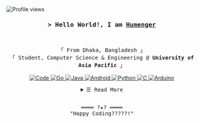<!-- https://github.com/Humenger/ -->
<!-- April 15, 2021 -->
<!-- leave a STAR, if you like it ! -->

<!-- Profile Views Counter -->
![Profile views](https://gpvc.arturio.dev/Humenger?v=3)

<!-- Intro  -->
<h3 align="center">
        <samp>&gt; Hello World!, I am
                <b><a target="_blank" href="https://Humenger.github.io/">Humenger</a></b>
        </samp>
</h3>
<br>

<p align="center">
        <!-- Organisation  -->
        <samp>
                「 From Dhaka, Bangladesh 」
                <br>
                「 Student, Computer Science & Engineering @<b> University of Asia Pacific</b> 」
                <br>
                <br>
        </samp>
        <!-- Programming Languages -->
        <!-- Code logo -->
        <a href="https://github.com/Humenger?tab=repositories" target="_blank"><img alt="Code"
                        src="https://img.shields.io/badge/-code-000000?style=flat-square&logo=Plex&logoColor=white">
        </a>
        <!-- Go -->
        <a href="https://github.com/Humenger?tab=repositories" target="_blank"><img alt="Go"
                        src="https://img.shields.io/badge/-HTML-E34F26?style=flat-square&logo=HTML5&logoColor=white">
        </a>
        <!-- Java  -->
        <a href="https://github.com/Humenger?tab=repositories" target="_blank"><img alt="Java"
                        src="https://img.shields.io/badge/-CSS-1572B6?style=flat-square&logo=CSS3&logoColor=white">
        </a>
        <!-- Android -->
        <a href="https://github.com/Humenger?tab=repositories" target="_blank"><img alt="Android"
                        src="https://img.shields.io/badge/-JavaScript-F7DF1E?style=flat-square&logo=JavaScript&logoColor=white">
        </a>
        <!-- Python -->
        <a href="https://github.com/Humenger?tab=repositories" target="_blank"><img alt="Python"
                        src="https://img.shields.io/badge/-Python-3776AB?style=flat-square&logo=Python&logoColor=white">
        </a>
        <!-- C -->
        <a href="https://github.com/Humenger?tab=repositories" target="_blank"><img alt="C"
                        src="https://img.shields.io/badge/-C++-9b3675?style=flat-square&logo=C%2B%2B&logoColor=white">
        </a>
        <!-- Arduino -->
        <a href="https://github.com/Humenger?tab=repositories" target="_blank"><img alt="Arduino"
                        src="https://img.shields.io/badge/-Arduino-00979D?style=flat-square&logo=Arduino&logoColor=white">
        </a>
</p>

<!-- Details Section-->
<details align="center">
    <summary> <samp>&#9776; Read More</samp></summary>
    <p align="center">
        <br>
        <!-- Activity Widget -->
        <img alt="Shahriar Shafin's GitHub Stats"
                src="https://github-readme-stats.vercel.app/api?username=Humenger&show_icons=true&theme=radical" />
        <br>
        <!-- Social Links -->
        <p>Find me on</p>
        <!-- Gmail -->
        <a href="mailto:louis4china@gmail.com" target="_blank"><img alt="Gmail"
                src="https://img.shields.io/badge/-Gmail-EA4335?style=flat-square&logo=Gmail&logoColor=white">
        </a>
    </p>
</details>
<br>

<!-- Footer -->
<samp>
    <p align="center">
        ════ ?★? ════
        <br>
        "Happy Coding?????!"
    </p>
</samp>

